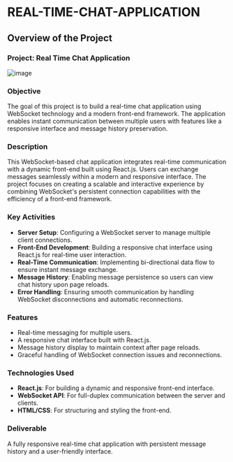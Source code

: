 # REAL-TIME-CHAT-APPLICATION

## **Overview of the Project**  

### **Project:** Real Time Chat Application 
![image](https://github.com/user-attachments/assets/c49cbdfc-7f64-4b1c-99d9-a92e37911089)


### **Objective**  
The goal of this project is to build a real-time chat application using WebSocket technology and a modern front-end framework. The application enables instant communication between multiple users with features like a responsive interface and message history preservation.  

### **Description**  
This WebSocket-based chat application integrates real-time communication with a dynamic front-end built using React.js. Users can exchange messages seamlessly within a modern and responsive interface. The project focuses on creating a scalable and interactive experience by combining WebSocket's persistent connection capabilities with the efficiency of a front-end framework.  

### **Key Activities**  

- **Server Setup**: Configuring a WebSocket server to manage multiple client connections.  
- **Front-End Development**: Building a responsive chat interface using React.js for real-time user interaction.  
- **Real-Time Communication**: Implementing bi-directional data flow to ensure instant message exchange.  
- **Message History**: Enabling message persistence so users can view chat history upon page reloads.  
- **Error Handling**: Ensuring smooth communication by handling WebSocket disconnections and automatic reconnections.  

### **Features**  

- Real-time messaging for multiple users.  
- A responsive chat interface built with React.js.  
- Message history display to maintain context after page reloads.  
- Graceful handling of WebSocket connection issues and reconnections.  

### **Technologies Used**  

- **React.js**: For building a dynamic and responsive front-end interface.  
- **WebSocket API**: For full-duplex communication between the server and clients.  
- **HTML/CSS**: For structuring and styling the front-end.  

### **Deliverable**  
A fully responsive real-time chat application with persistent message history and a user-friendly interface.
